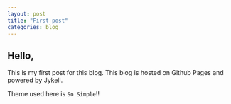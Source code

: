 ```yaml
---
layout: post
title: "First post"
categories: blog
---
```


## Hello,

This is my first post for this blog.
This blog is hosted on Github Pages and
powered by Jykell.

Theme used here is `So Simple`!!